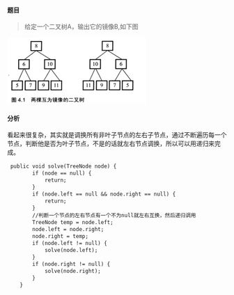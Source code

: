 #### 题目

> 给定一个二叉树A，输出它的镜像B,如下图

![](例19.png)

#### 分析

看起来很复杂，其实就是调换所有非叶子节点的左右子节点，通过不断遍历每一个节点，判断他是否为叶子节点，不是的话就左右节点调换，所以可以用递归来完成。

```
 public void solve(TreeNode node) {
        if (node == null) {
            return;
        }
        if (node.left == null && node.right == null) {
            return;
        }
        //判断一个节点的左右节点有一个不为null就左右互换，然后递归调用
        TreeNode temp = node.left;
        node.left = node.right;
        node.right = temp;
        if (node.left != null) {
            solve(node.left);
        }
        if (node.right != null) {
            solve(node.right);
        }
    }
```


